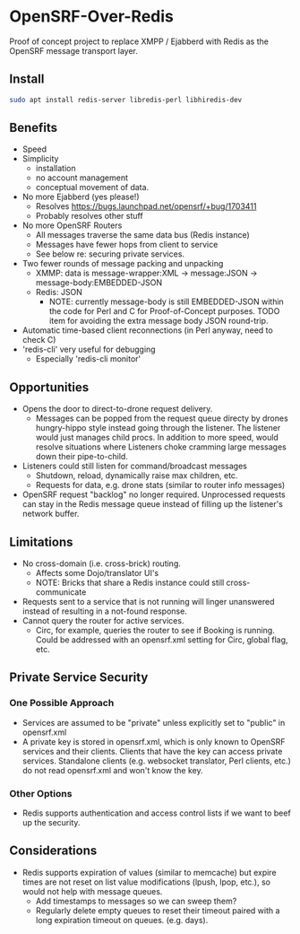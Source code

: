 # OpenSRF-Over-Redis

Proof of concept project to replace XMPP / Ejabberd with Redis as the
OpenSRF message transport layer.

## Install
```sh
sudo apt install redis-server libredis-perl libhiredis-dev
```

## Benefits

* Speed
* Simplicity
  * installation
  * no account management
  * conceptual movement of data.
* No more Ejabberd (yes please!)
  * Resolves https://bugs.launchpad.net/opensrf/+bug/1703411 
  * Probably resolves other stuff
* No more OpenSRF Routers
  * All messages traverse the same data bus (Redis instance)
  * Messages have fewer hops from client to service
  * See below re: securing private services.
* Two fewer rounds of message packing and unpacking
  * XMMP: data is message-wrapper:XML -> message:JSON -> message-body:EMBEDDED-JSON
  * Redis: JSON
    * NOTE: currently message-body is still EMBEDDED-JSON within the code
      for Perl and C for Proof-of-Concept purposes.  TODO item for avoiding
      the extra message body JSON round-trip.
* Automatic time-based client reconnections (in Perl anyway, need to check C)
* 'redis-cli' very useful for debugging
  * Especially 'redis-cli monitor'

## Opportunities

* Opens the door to direct-to-drone request delivery.
  * Messages can be popped from the request queue directy by drones
    hungry-hippo style instead going through the listener.  The listener 
    would just manages child procs.  In addition to more speed, would
    resolve situations where Listeners choke cramming large messages
    down their pipe-to-child.
* Listeners could still listen for command/broadcast messages
  * Shutdown, reload, dynamically raise max children, etc.
  * Requests for data, e.g. drone stats (similar to router info messages)
* OpenSRF request "backlog" no longer required.  Unprocessed requests
  can stay in the Redis message queue instead of filling up the
  listener's network buffer.

## Limitations

* No cross-domain (i.e. cross-brick) routing.
  * Affects some Dojo/translator UI's
  * NOTE: Bricks that share a Redis instance could still cross-communicate
* Requests sent to a service that is not running will linger unanswered
  instead of resulting in a not-found response.
* Cannot query the router for active services.
  * Circ, for example, queries the router to see if Booking is running.
    Could be addressed with an opensrf.xml setting for Circ, global flag, 
    etc.

## Private Service Security

### One Possible Approach

* Services are assumed to be "private" unless explicitly set to "public"
  in opensrf.xml
* A private key is stored in opensrf.xml, which is only known to 
  OpenSRF services and their clients.  Clients that have the key can 
  access private services.  Standalone clients (e.g. websocket translator,
  Perl clients, etc.) do not read opensrf.xml and won't know the key.

### Other Options

* Redis supports authentication and access control lists if we want
  to beef up the security.

## Considerations

* Redis supports expiration of values (similar to memcache) but expire
  times are not reset on list value modifications (lpush, lpop, etc.),
  so would not help with message queues.
  * Add timestamps to messages so we can sweep them?
  * Regularly delete empty queues to reset their timeout paired with
    a long expiration timeout on queues.  (e.g. days).

